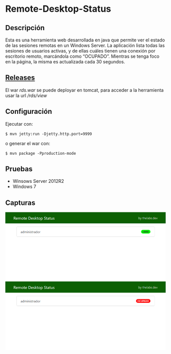 # Remote-Desktop-Status

## Descripción
Esta es una herramienta web desarrollada en java que permite ver el estado de las sesiones remotas en un Windows Server.
La aplicación lista todas las sesiones de usuarios activas, y de ellas cuáles tienen una conexión por escritorio remoto, marcándola como “OCUPADO”.
Mientras se tenga foco en la página, la misma es actualizada cada 30 segundos.

## [Releases](https://github.com/thelabs-dev/Remote-Desktop-Status/releases)


El war _rds.war_ se puede deployar en tomcat, para acceder a la herramienta usar la url _/rds/view_

## Configuración
Ejecutar con:

    $ mvn jetty:run -Djetty.http.port=9999
  
o generar el war con:

    $ mvn package -Pproduction-mode
 
## Pruebas
- Winsows Server 2012R2
- Windows 7


## Capturas
![alt text](https://raw.githubusercontent.com/thelabs-dev/Remote-Desktop-Status/master/readme/img_1.png)
![alt text](https://raw.githubusercontent.com/thelabs-dev/Remote-Desktop-Status/master/readme/img_2.png)
